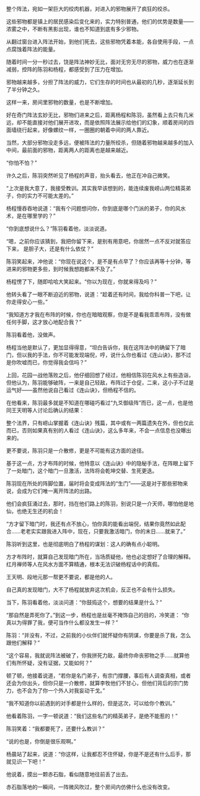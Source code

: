 整个阵法，宛如一架巨大的绞肉机器，对进入的邪物展开了疯狂的绞杀。

这些邪物都是镇上的居民感染后变化来的，实力特别普通，他们的优势是数量——浓雾之中，不断有黑影出现，谁也不知道到底有多少邪物。

从翻过窗台进入阵法开始，到他们死去，这些邪物凭着本能，各自使用手段，一点点腐蚀着阵法的能量。

随着时间一分一秒过去，饶是阵法神妙无比，面对无穷无尽的邪物，威力也在逐渐减弱，控阵的陈羽和杨程，都感受到了压力在增加。

邪物越来越多，分担了阵法的威力，它们生存的时间也从最初的几秒，逐渐延长到了半分钟之久。

这样一来，房间里邪物的数量，也是不断增加。

好在奇门阵法玄妙无比，邪物们进来之后，距离杨程和陈羽，虽然看上去只有几米远，却不能直接对他们展开进攻，而是依照阵法展示给他们的幻象，顺着房间的四面墙绕行起来，好像螺纹一样，一圈圈的朝着中间的两人靠近。

当然，大部分邪物没走多远，便被阵法的力量所绞杀，但随着邪物越来越多的加入中间，最前面的邪物，距离两人的距离也是越来越近。

“你怕不怕？”

许久之后，陈羽突然听见了杨程的声音，抬头看去，他正在冲自己微笑。

“上次是我大意了，我接受教训。其实我早该想到的，能连续废我崂山两位精英弟子，你的实力不可能太差的。”

杨程慢吞吞地说道：“我有个问题想问你，你到底是哪个门派的弟子，你的风水术，是在哪里学的？”

“你到底想说什么？”陈羽看着他，淡淡说道。

“嗯，之前你应该猜到，我把你留下来，是别有用意吧，你居然一点不反对就答应下来， 是胆子大，还是有什么依仗？”

陈羽笑起来，冲他说：“你现在说这个，是不是有点早了？你应该再等十分钟，等进来的邪物更多些，到时候我想跑都来不及了。”

杨程愣了下，随即哈哈大笑起来。“你以为现在，你就来得及吗？”

他转头看了一眼不断迫近的邪物，说道：“趁着还有时间，我给你科普一下吧，让你走得安心一些。”

“我知道方才我在布阵的时候，你也在暗暗观察，你是不是看我乖乖布阵，没有做任何手脚，这才放心地配合我？”

陈羽看着他，没做声。

杨程当他是默认了，更加显得得意，“坦白告诉你，我在这阵法中的确留下了暗门，但以我的手法，你不可能发现端倪，哼，说什么你也看过《连山诀》，那不过是你吹嘘而已，你觉得我会信吗？”

上回，花园一战他落败之后，他仔细回想了经过，他相信陈羽在风水上有些造诣，但他认为，陈羽能够破阵，一来是自己轻敌，布阵过于仓促，二来，这小子不过是运气好——虽然他说自己看过《连山诀》，但杨程不信的。

在他看来，陈羽最多就是不知道在哪碰巧看过“九爻御级阵”而已，这一点，也是他同王天明等人讨论后确认的结果：

整个法界，只有崂山掌握着《连山诀》残篇，其中或有一两篇遗失在外，但也仅此而已，否则如果真有别的人看过《连山诀》，这么多年来，不会一点信息也没曝出来的。

更不要说，陈羽只是一介散修，更是不可能有这方面的途径。

基于这一点，方才布阵的时候，他特意以《连山诀》中的隐秘手法，在阵眼上留下了一处暗门，这个暗门一旦激活，法阵将会乾坤交替、生死更迭。

陈羽现在所处的阵脚位置，届时将会变成阵法的“生门”——这是对于那些邪物来说，会成为它们唯一离开阵法的出路。

他们会疯狂涌过去，那时，挡在他们路上的陈羽，别说只是一介天师，哪怕他是地仙，也绝无生还的机会！

“方才留下暗门时，我还有点不放心，怕你真的能看出端倪，结果你竟然如此配合……老老实实跟我进入阵中，现在，只要我激活暗门，你的末日……就来了。”

陈羽听到这里，也是彻底明白了杨程的谋划：这人的确有点小聪明。

方才布阵时，就算自己发现暗门所在，当场质疑他，他也必定想好了合理的解释。红月禅师等人在风水方面不算精通，根本无法识破杨程话中的真假。

王天明、段地元那一帮更不要说，都是他的人。

自己真的发现暗门，大不了杨程就放弃这次机会，反正也不会有什么损失。

当下，陈羽看着他，淡淡问道：“你鼓捣这个，想要的结果是什么？”

“那自然是弄死你了。”到这一步，杨程也是丝毫不掩饰自己的目的，冷笑道： “你真以为得罪了我，便可当作什么都没发生一样？”

陈羽：“并没有，不过，之前我的小伙伴们就怀疑你有阴谋，你要是杀了我，怎么跟他们解释？”

“这个容易，我就说阵法被破了，你我拼死力敌，最终你命丧邪物之手……就算他们有所怀疑，没有证据，又能如何？”

顿了顿，他接着说道，“若你是名门弟子，有宗门撑腰，事后有人调查真相，或者还会为你出头，但你只是一介散修，就算李牧他们不甘心，但他们背后的宗门势力，也不会为了你一个外人对我妄动干戈。”

“我不知道你以前遇到的对手都是什么样的，但是这次，可以给你个教训。”

他看着陈羽，一字一顿说道：“我们这些名门的精英弟子，是绝不能惹的！”

陈羽笑着：“我都要死了，还要什么教训？”

“说的也是，你倒是很乐观啊。”

杨晨站了起来，说道：“你这样，让我都忍不住怀疑，你是不是还有什么后手，那就见识一下吧！”

他说着，摸出一颗赤石脂，看似随意地往前丢了出去。

赤石脂落地的一瞬间，一阵微风吹过，整个房间内仿佛什么也没有改变。
